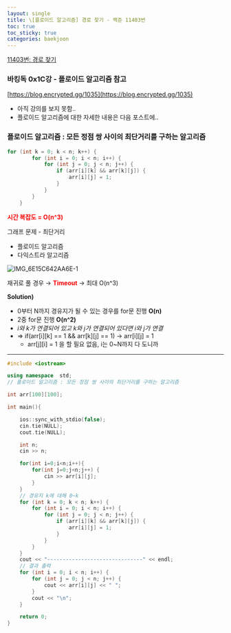 ```yaml
---
layout: single
title: \[플로이드 알고리즘] 경로 찾기 - 백준 11403번
toc: true
toc_sticky: true
categories: baekjoon
---
```


[11403번: 경로 찾기](https://www.acmicpc.net/problem/11403)

### 바킹독 0x1C강 - 플로이드 알고리즘 참고

[https://blog.encrypted.gg/1035](https://blog.encrypted.gg/1035)

- 아직 강의를 보지 못함..
- 플로이드 알고리즘에 대한 자세한 내용은 다음 포스트에..

### 플로이드 알고리즘 : 모든 정점 쌍 사이의 최단거리를 구하는 알고리즘

```cpp
for (int k = 0; k < n; k++) {
        for (int i = 0; i < n; i++) {
            for (int j = 0; j < n; j++) {
                if (arr[i][k] && arr[k][j]) {
                    arr[i][j] = 1;
                }
            }
        }
    }
```

<span style="color: red">**시간 복잡도 = O(n^3)**</span>

그래프 문제 - 최단거리

- 플로이드 알고리즘
- 다익스트라 알고리즘

![IMG_6E15C642AA6E-1](https://github.com/KimGyeongLock/KimGyeongLock.github.io/assets/63464299/48f8060e-eb99-4df2-b1e9-ceab76c8406b)

재귀로 풀 경우 → <span style="color: red">**Timeout**</span> → 최대 O(n^3)

**Solution)**

- 0부터 N까지 경유지가 될 수 있는 경우를 for문 진행 **O(n)**
- 2중 for문 진행 **O(n^2)**
- *i와 k가 연결되어 있고 k와 j가 연결되어 있다면 i와 j가 연결*
- ⇒ if(arr[i][k] == 1 && arr[k][j] == 1) → arr[i][j] = 1
    - arr[j][i] = 1 을 할 필요 없음, i는 0~N까지 다 도니까

---

```cpp
#include <iostream>

using namespace  std;
// 플로이드 알고리즘 : 모든 정점 쌍 사이의 최단거리를 구하는 알고리즘

int arr[100][100];

int main(){

    ios::sync_with_stdio(false);
	cin.tie(NULL);
	cout.tie(NULL); 

    int n;
    cin >> n;

    for(int i=0;i<n;i++){
        for(int j=0;j<n;j++) {
            cin >> arr[i][j];
        }
    }
    // 경유지 k에 대해 0~k
    for (int k = 0; k < n; k++) {
        for (int i = 0; i < n; i++) {
            for (int j = 0; j < n; j++) {
                if (arr[i][k] && arr[k][j]) {
                    arr[i][j] = 1;
                }
            }
        }
    }
    cout << "-------------------------------" << endl;
    // 결과 출력
    for (int i = 0; i < n; i++) {
        for (int j = 0; j < n; j++) {
            cout << arr[i][j] << " ";
        }
        cout << "\n";
    }

    return 0;
}
```
